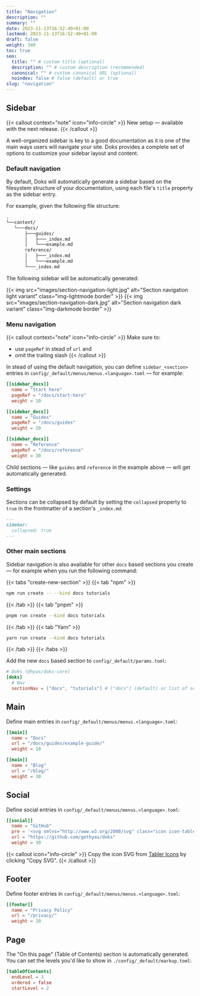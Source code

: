 ```yaml
---
title: "Navigation"
description: ""
summary: ""
date: 2023-11-13T16:52:40+01:00
lastmod: 2023-11-13T16:52:40+01:00
draft: false
weight: 340
toc: true
seo:
  title: "" # custom title (optional)
  description: "" # custom description (recommended)
  canonical: "" # custom canonical URL (optional)
  noindex: false # false (default) or true
slug: "navigation"
---
```




## Sidebar

{{< callout context="note" icon="info-circle" >}}
New setup — available with the next release.
{{< /callout >}}

A well-organized sidebar is key to a good documentation as it is one of the main ways users will navigate your site. Doks provides a complete set of options to customize your sidebar layout and content.

### Default navigation

By default, Doks will automatically generate a sidebar based on the filesystem structure of your documentation, using each file's `title` property as the sidebar entry.

For example, given the following file structure:

```md
.
└──content/
   └───docs/
       ├───guides/
       │   ├───_index.md
       │   └───example.md
       reference/
       │   ├───_index.md
       │   └───example.md
       └───_index.md
```

The following sidebar will be automatically generated:

{{< img src="images/section-navigation-light.jpg" alt="Section navigation light variant" class="img-lightmode border" >}}
{{< img src="images/section-navigation-dark.jpg" alt="Section navigation dark variant" class="img-darkmode border" >}}

### Menu navigation

{{< callout context="note" icon="info-circle" >}}
Make sure to:
- use `pageRef` in stead of `url` and
- omit the trailing slash
{{< /callout >}}

In stead of using the default navigation, you can define `sidebar_<section>` entries in `config/_default/menus/menus.<language>.toml` — for example:

```toml {title="menus.en.toml"}
[[sidebar_docs]]
  name = "Start here"
  pageRef = "/docs/start-here"
  weight = 10

[[sidebar_docs]]
  name = "Guides"
  pageRef = "/docs/guides"
  weight = 20

[[sidebar_docs]]
  name = "Reference"
  pageRef = "/docs/reference"
  weight = 30
```

Child sections — like `guides` and `reference` in the example above — will get automatically generated.

### Settings

Sections can be collapsed by default by setting the `collapsed` property to `true` in the frontmatter of a section's `_index.md`:

```md {title="_index.md"}
---
sidebar:
  collapsed: true
---
```

### Other main sections

Sidebar navigation is also available for other `docs` based sections you create — for example when you run the following command:

{{< tabs "create-new-section" >}}
{{< tab "npm" >}}

```bash
npm run create -- --kind docs tutorials
```

{{< /tab >}}
{{< tab "pnpm" >}}

```bash
pnpm run create --kind docs tutorials
```

{{< /tab >}}
{{< tab "Yarn" >}}

```bash
yarn run create --kind docs tutorials
```

{{< /tab >}}
{{< /tabs >}}

Add the new `docs` based section to `config/_default/params.toml`:

```toml {title="parmas.toml"}
# Doks (@hyas/doks-core)
[doks]
  # Nav
  sectionNav = ["docs", "tutorials"] # ["docs"] (default) or list of sections (e.g. ["docs", "guides"])
```

## Main

Define main entries in `config/_default/menus/menus.<language>.toml`:

```toml {title="menus.en.toml"}
[[main]]
  name = "Docs"
  url = "/docs/guides/example-guide/"
  weight = 10

[[main]]
  name = "Blog"
  url = "/blog/"
  weight = 30
```

## Social

Define social entries in `config/_default/menus/menus.<language>.toml`:

```toml {title="menus.en.toml"}
[[social]]
  name = "GitHub"
  pre = '<svg xmlns="http://www.w3.org/2000/svg" class="icon icon-tabler icon-tabler-brand-github" width="24" height="24" viewBox="0 0 24 24" stroke-width="2" stroke="currentColor" fill="none" stroke-linecap="round" stroke-linejoin="round"><path stroke="none" d="M0 0h24v24H0z" fill="none"></path><path d="M9 19c-4.3 1.4 -4.3 -2.5 -6 -3m12 5v-3.5c0 -1 .1 -1.4 -.5 -2c2.8 -.3 5.5 -1.4 5.5 -6a4.6 4.6 0 0 0 -1.3 -3.2a4.2 4.2 0 0 0 -.1 -3.2s-1.1 -.3 -3.5 1.3a12.3 12.3 0 0 0 -6.2 0c-2.4 -1.6 -3.5 -1.3 -3.5 -1.3a4.2 4.2 0 0 0 -.1 3.2a4.6 4.6 0 0 0 -1.3 3.2c0 4.6 2.7 5.7 5.5 6c-.6 .6 -.6 1.2 -.5 2v3.5"></path></svg>'
  url = "https://github.com/gethyas/doks"
  weight = 30
```

{{< callout icon="info-circle" >}}
Copy the icon SVG from [Tabler Icons](https://tabler-icons.io/) by clicking "Copy SVG".
{{< /callout >}}

## Footer

Define footer entries in `config/_default/menus/menus.<language>.toml`:

```toml {title="menus.en.toml"}
[[footer]]
  name = "Privacy Policy"
  url = "/privacy/"
  weight = 10
```

## Page

The "On this page" (Table of Contents) section is automatically generated. You can set the levels you'd like to show in `./config/_default/markup.toml`:

```toml {title="markup.toml"}
[tableOfContents]
  endLevel = 3
  ordered = false
  startLevel = 2
```
